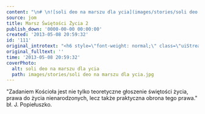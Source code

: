 ```yaml
---
content: "\n# \n![soli deo na marszu dla ycia](images/stories/soli deo na marszu dla ycia.jpg)\"Zadaniem Kościoła jest nie tylko teoretyczne głoszenie świętości życia, prawa do życia nienarodzonych, lecz także praktyczna obrona tego prawa.\" bł. J. Popiełuszko.\n\n# \n\n# 25 marca byliśmy na **Marszu Świętości Życia**! Dziękujemy za wspólny udział i modlitwę.\n\n\_\n\_\n\_\n\_\n\n\n"
source: jom
title: Marsz Świętości Życia 2
publish_down: '0000-00-00 00:00:00'
created: '2013-05-08 20:59:32'
id: '111'
original_introtext: "<h6 style=\"font-weight: normal;\" class=\"uiStreamMessage\"><span style=\"font-size: 12pt;\"><img style=\"margin-right: 10px; float: left;\" alt=\"soli deo na marszu dla ycia\" src=\"images/stories/soli deo na marszu dla ycia.jpg\" height=\"129\" width=\"97\" /><span style=\"font-size: 10pt;\">\"Zadaniem Kościoła jest nie tylko teoretyczne głoszenie świętości życia, prawa do życia nienarodzonych, lecz także praktyczna obrona tego prawa.\" bł. J. Popiełuszko.</span></span></h6>\n<h6 style=\"font-weight: normal;\" class=\"uiStreamMessage\"></h6>\n<h6 style=\"font-weight: normal;\" class=\"uiStreamMessage\"><span style=\"font-size: 10pt;\">25 marca byliśmy na <strong>Marszu Świętości Życia</strong>! Dziękujemy za wspólny udział i modlitwę.</span></h6>\n<p>\_</p>\n<p>\_</p>\n<p>\_</p>\n<p>\_</p>\n<p><span style=\"font-size: 10pt;\"><br /></span></p>"
original_fulltext: ''
time: '2013-05-08 20:59:32'
coverPhoto:
  alt: soli deo na marszu dla ycia
  path: images/stories/soli deo na marszu dla ycia.jpg
---
```

"Zadaniem Kościoła jest nie tylko teoretyczne głoszenie świętości życia, prawa do życia nienarodzonych, lecz także praktyczna obrona tego prawa." bł. J. Popiełuszko.



 
 
 
 




<!--{{json:{"created_date":"2013-05-08 20:59:32","publish_down":"0000-00-00 00:00:00","id":"111"}}}-->